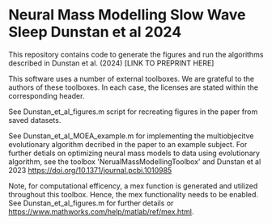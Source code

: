 # Neural Mass Modelling Slow Wave Sleep Dunstan et al 2024
This repository contains code to generate the figures and run the algorithms described in Dunstan et al. (2024) [LINK TO PREPRINT HERE]

This software uses a number of external toolboxes. We are grateful to the 
authors of these toolboxes. In each case, the licenses are stated within the corresponding header.

See Dunstan_et_al_figures.m script for recreating figures in the paper from saved datasets.

See Dunstan_et_al_MOEA_example.m for implementing the multiobjecitve evolutionary algorithm decribed in the paper to an example subject.
For further detials on optimizing neural mass models to data using evolutionary algorithm, see the toolbox 'NerualMassModellingToolbox' and Dunstan et al 2023  https://doi.org/10.1371/journal.pcbi.1010985

Note, for computational efficency, a mex function is generated and utilized throughout this toolbox. Hence, the mex functionality needs to be enabled. See Dunstan_et_al_figures.m for further details or https://www.mathworks.com/help/matlab/ref/mex.html.
